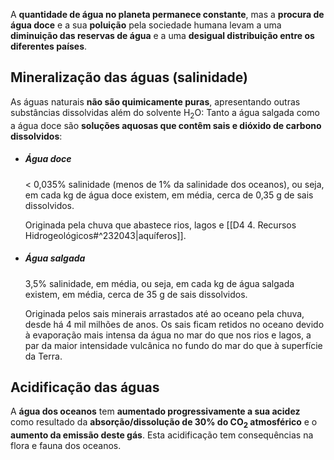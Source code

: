 A **quantidade de água no planeta permanece constante**, mas a **procura de água doce** e a sua **poluição** pela sociedade humana levam a uma **diminuição das reservas de água** e a uma **desigual distribuição entre os diferentes países**.

## Mineralização das águas (salinidade)
As águas naturais **não são quimicamente puras**, apresentando outras substâncias dissolvidas além do solvente H$_2$O:
Tanto a água salgada como a água doce são **soluções aquosas que contêm sais e dióxido de carbono dissolvidos**:
- ##### Água doce
	$<$ 0,035% salinidade (menos de 1% da salinidade dos oceanos), ou seja, em cada kg de água doce existem, em média, cerca de 0,35 g de sais dissolvidos.
	
	Originada pela chuva que abastece rios, lagos e [[D4 4. Recursos Hidrogeológicos#^232043|aquíferos]].
- ##### Água salgada
	3,5% salinidade, em média, ou seja, em cada kg de água salgada existem, em média, cerca de 35 g de sais dissolvidos.
	
	Originada pelos sais minerais arrastados até ao oceano pela chuva, desde há 4 mil milhões de anos. Os sais ficam retidos no oceano devido à evaporação mais intensa da água no mar do que nos rios e lagos, a par da maior intensidade vulcânica no fundo do mar do que à superfície da Terra.

## Acidificação das águas
A **água dos oceanos** tem **aumentado progressivamente a sua acidez** como resultado da **absorção/dissolução de 30% do CO$_2$ atmosférico** e o **aumento da emissão deste gás**.
Esta acidificação tem consequências na flora e fauna dos oceanos.